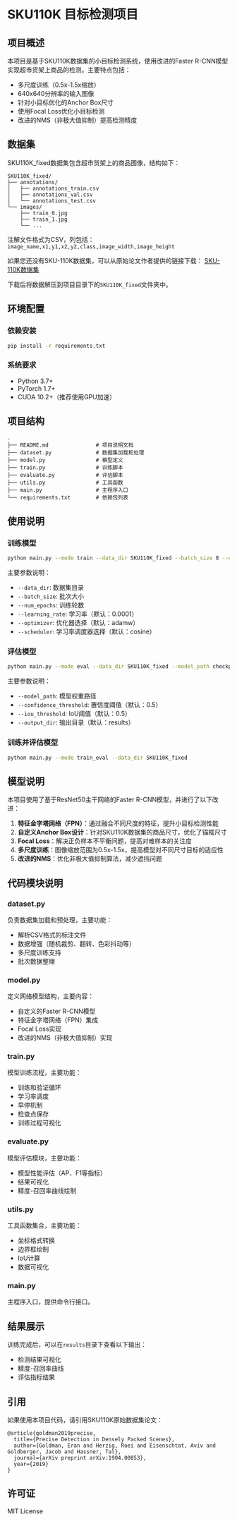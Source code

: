 # SKU110K 目标检测项目

## 项目概述

本项目是基于SKU110K数据集的小目标检测系统，使用改进的Faster R-CNN模型实现超市货架上商品的检测。主要特点包括：

- 多尺度训练（0.5x-1.5x缩放）
- 640x640分辨率的输入图像
- 针对小目标优化的Anchor Box尺寸
- 使用Focal Loss优化小目标检测
- 改进的NMS（非极大值抑制）提高检测精度

## 数据集

SKU110K_fixed数据集包含超市货架上的商品图像，结构如下：

```
SKU110K_fixed/
├── annotations/
│   ├── annotations_train.csv
│   ├── annotations_val.csv
│   └── annotations_test.csv
└── images/
    ├── train_0.jpg
    ├── train_1.jpg
    └── ...
```

注解文件格式为CSV，列包括：`image_name,x1,y1,x2,y2,class,image_width,image_height`

如果您还没有SKU-110K数据集，可以从原始论文作者提供的链接下载：
[SKU-110K数据集](https://github.com/eg4000/SKU110K_CVPR19)

下载后将数据解压到项目目录下的`SKU110K_fixed`文件夹中。

## 环境配置

### 依赖安装

```bash
pip install -r requirements.txt
```

### 系统要求

- Python 3.7+
- PyTorch 1.7+
- CUDA 10.2+（推荐使用GPU加速）

## 项目结构

```
.
├── README.md               # 项目说明文档
├── dataset.py              # 数据集加载和处理
├── model.py                # 模型定义
├── train.py                # 训练脚本
├── evaluate.py             # 评估脚本
├── utils.py                # 工具函数
├── main.py                 # 主程序入口
└── requirements.txt        # 依赖包列表
```

## 使用说明

### 训练模型

```bash
python main.py --mode train --data_dir SKU110K_fixed --batch_size 8 --num_epochs 50
```

主要参数说明：
- `--data_dir`: 数据集目录
- `--batch_size`: 批次大小
- `--num_epochs`: 训练轮数
- `--learning_rate`: 学习率（默认：0.0001）
- `--optimizer`: 优化器选择（默认：adamw）
- `--scheduler`: 学习率调度器选择（默认：cosine）

### 评估模型

```bash
python main.py --mode eval --data_dir SKU110K_fixed --model_path checkpoints/best_model.pth
```

主要参数说明：
- `--model_path`: 模型权重路径
- `--confidence_threshold`: 置信度阈值（默认：0.5）
- `--iou_threshold`: IoU阈值（默认：0.5）
- `--output_dir`: 输出目录（默认：results）

### 训练并评估模型

```bash
python main.py --mode train_eval --data_dir SKU110K_fixed
```

## 模型说明

本项目使用了基于ResNet50主干网络的Faster R-CNN模型，并进行了以下改进：

1. **特征金字塔网络（FPN）**：通过融合不同尺度的特征，提升小目标检测性能
2. **自定义Anchor Box设计**：针对SKU110K数据集的商品尺寸，优化了锚框尺寸
3. **Focal Loss**：解决正负样本不平衡问题，提高对难样本的关注度
4. **多尺度训练**：图像缩放范围为0.5x-1.5x，提高模型对不同尺寸目标的适应性
5. **改进的NMS**：优化非极大值抑制算法，减少遮挡问题

## 代码模块说明

### dataset.py

负责数据集加载和预处理，主要功能：
- 解析CSV格式的标注文件
- 数据增强（随机裁剪、翻转、色彩抖动等）
- 多尺度训练支持
- 批次数据整理

### model.py

定义网络模型结构，主要内容：
- 自定义的Faster R-CNN模型
- 特征金字塔网络（FPN）集成
- Focal Loss实现
- 改进的NMS（非极大值抑制）实现

### train.py

模型训练流程，主要功能：
- 训练和验证循环
- 学习率调度
- 早停机制
- 检查点保存
- 训练过程可视化

### evaluate.py

模型评估模块，主要功能：
- 模型性能评估（AP、F1等指标）
- 结果可视化
- 精度-召回率曲线绘制

### utils.py

工具函数集合，主要功能：
- 坐标格式转换
- 边界框绘制
- IoU计算
- 数据可视化

### main.py

主程序入口，提供命令行接口。

## 结果展示

训练完成后，可以在`results`目录下查看以下输出：
- 检测结果可视化
- 精度-召回率曲线
- 评估指标结果

## 引用

如果使用本项目代码，请引用SKU110K原始数据集论文：

```
@article{goldman2019precise,
  title={Precise Detection in Densely Packed Scenes},
  author={Goldman, Eran and Herzig, Roei and Eisenschtat, Aviv and Goldberger, Jacob and Hassner, Tal},
  journal={arXiv preprint arXiv:1904.00853},
  year={2019}
}
```

## 许可证

MIT License
